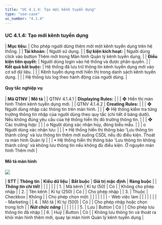 ```yaml
---
title: "UC 4.1.4: Tạo mới kênh tuyển dụng"
type: "use-case"
uc_number: "4.1.4"
---
```


### UC 4.1.4: Tạo mới kênh tuyển dụng 

| **Mục tiêu:** | Cho phép người dùng thêm mới một kênh tuyển dụng trên hệ thống. |
| **Tài khoản:** | Người sử dụng. |
| **Sự kiện kích hoạt:** | Người dùng click vào button Thêm mới trong Màn hình Quản lý kênh tuyển dụng. |
| **Điều kiện tiên quyết:** | Người dùng login vào hệ thống và được phân quyền. |
| **Kết quả bắt buộc:** | Hệ thống đã lưu trữ thông tin kênh tuyển dụng mới vào cơ sở dữ liệu. |
|  | Kênh tuyển dụng mới hiển thị trong danh sách kênh tuyển dụng. |
|  | Hệ thống lưu log theo hành động của người dùng. |

####  Quy tắc nghiệp vụ

| **Mã QTNV** | **Mô tả** |
| QTNV 4.1.4.1 | **Displaying Rules:** |
|  | ❖ Hiển thị màn hình Thêm kênh tuyển dụng mới. |
| QTNV 4.1.4.2 | **Creating Rules:** |
|  | ❖ Người dùng nhập các thông tin trên màn hình. |
|  | ❖ Hệ thống kiểm tra từng trường thông tin nhập của người dùng theo quy tắc (chi tiết ở bảng dưới). Nếu không đúng yêu cầu của hệ thống hiển thị đỏ trường thông tin. |
|  | ❖ Các trường hợp: |
|  | o Người dùng xác nhận hủy, đóng biểu mẫu. |
|  | o Người dùng xác nhận lưu: |
|  | ▪ Hệ thống hiển thị thông báo 'Lưu thông tin thành công' và lưu thông tin thêm mới xuống CSDL nếu đủ điều kiện. Thoát ra màn hình Quản lý |
|  | ▪ Hệ thống hiển thị thông báo 'Lưu thông tin không thành công' và không lưu thông tin nếu không đủ điều kiện. Ở nguyên màn hình Thêm mới |

#### Mô tả màn hình

![](media/image48.png)

| **STT** | **Thông tin** | **Kiểu dữ liệu** | **Bắt buộc** | **Giá trị mặc định** | **Ràng buộc** |
| ***Thông tin chi tiết*** |  |  |  |  |  |
| 1\. | Mã kênh | Kí tự (50) | Có |  | Không cho phép nhập |
| 2\. | Tên kênh | Kí tự (250) | Có |  | Cho phép nhập |
| 3\. | Thuộc | Checkbox | Không |  | Cho phép chọn một: |
|  |  |  |  |  | \- Web việc làm |
|  |  |  |  |  | \- Marketing |
| 4\. | Mô tả | Kí tự (500) | Có |  | Cho phép nhập hoặc chọn trong lịch |
| ***Nút chức năng*** |  |  |  |  |  |
| 5\. | Lưu | Button | Có |  | Cho phép lưu thông tin đã nhập |
| 6\. | Huỷ | Button | Có |  | Không lưu thông tin và thoát ra khỏi màn hình thêm mới, quay lại màn hình Quản lý kênh tuyển dụng |
